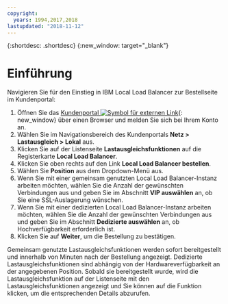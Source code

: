 ```yaml
---
copyright:
  years: 1994,2017,2018
lastupdated: "2018-11-12"
---
```


{:shortdesc: .shortdesc}
{:new_window: target="_blank"}

# Einführung
Navigieren Sie für den Einstieg in IBM Local Load Balancer zur Bestellseite im Kundenportal:

1. Öffnen Sie das [Kundenportal ![Symbol für externen Link](../../icons/launch-glyph.svg "Symbol für externen Link")](https://control.softlayer.com/){: new_window} über einen Browser und melden Sie sich bei Ihrem Konto an.
2. Wählen Sie im Navigationsbereich des Kundenportals **Netz > Lastausgleich > Lokal** aus.
3. Klicken Sie auf der Listenseite **Lastausgleichsfunktionen** auf die Registerkarte **Local Load Balancer**.
4. Klicken Sie oben rechts auf den Link **Local Load Balancer bestellen**.
5. Wählen Sie **Position** aus dem Dropdown-Menü aus.
6. Wenn Sie mit einer gemeinsam genutzten Local Load Balancer-Instanz arbeiten möchten, wählen Sie die Anzahl der gewünschten Verbindungen aus und geben Sie im Abschnitt **VIP auswählen** an, ob Sie eine SSL-Auslagerung wünschen.
7. Wenn Sie mit einer dedizierten Local Load Balancer-Instanz arbeiten möchten, wählen Sie die Anzahl der gewünschten Verbindungen aus und geben Sie im Abschnitt **Dedizierte auswählen** an, ob Hochverfügbarkeit erforderlich ist.
8. Klicken Sie auf **Weiter**, um die Bestellung zu bestätigen.

Gemeinsam genutzte Lastausgleichsfunktionen werden sofort bereitgestellt und innerhalb von Minuten nach der Bestellung angezeigt. Dedizierte Lastausgleichsfunktionen sind abhängig von der Hardwareverfügbarkeit an der angegebenen Position. Sobald sie bereitgestellt wurde, wird die Lastausgleichsfunktion auf der Listenseite mit den Lastausgleichsfunktionen angezeigt und Sie können auf die Funktion klicken, um die entsprechenden Details abzurufen.
